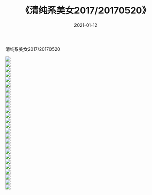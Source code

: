 ﻿---
layout: post
title:  《清纯系美女2017/20170520》
date:   2021-01-12
img: http://pic.660000.xyz/1:/清纯系美女/2017/20170520/000.jpg
categories: [美女, 清纯, 唯美]
---

清纯系美女2017/20170520

 ![](http://pic.660000.xyz/1:/清纯系美女/2017/20170520/001.png) <br>![](http://pic.660000.xyz/1:/清纯系美女/2017/20170520/002.png) <br>![](http://pic.660000.xyz/1:/清纯系美女/2017/20170520/003.png) <br>![](http://pic.660000.xyz/1:/清纯系美女/2017/20170520/004.png) <br>![](http://pic.660000.xyz/1:/清纯系美女/2017/20170520/005.png) <br>![](http://pic.660000.xyz/1:/清纯系美女/2017/20170520/006.png) <br>![](http://pic.660000.xyz/1:/清纯系美女/2017/20170520/007.png) <br>![](http://pic.660000.xyz/1:/清纯系美女/2017/20170520/008.png) <br>![](http://pic.660000.xyz/1:/清纯系美女/2017/20170520/009.png) <br>![](http://pic.660000.xyz/1:/清纯系美女/2017/20170520/010.png) <br>![](http://pic.660000.xyz/1:/清纯系美女/2017/20170520/011.png) <br>![](http://pic.660000.xyz/1:/清纯系美女/2017/20170520/012.png) <br>![](http://pic.660000.xyz/1:/清纯系美女/2017/20170520/013.png) <br>![](http://pic.660000.xyz/1:/清纯系美女/2017/20170520/014.png) <br>![](http://pic.660000.xyz/1:/清纯系美女/2017/20170520/015.png) <br>![](http://pic.660000.xyz/1:/清纯系美女/2017/20170520/016.png) <br>![](http://pic.660000.xyz/1:/清纯系美女/2017/20170520/017.png) <br>![](http://pic.660000.xyz/1:/清纯系美女/2017/20170520/018.png) <br>![](http://pic.660000.xyz/1:/清纯系美女/2017/20170520/019.png) <br>![](http://pic.660000.xyz/1:/清纯系美女/2017/20170520/020.png) <br>![](http://pic.660000.xyz/1:/清纯系美女/2017/20170520/021.png) <br>![](http://pic.660000.xyz/1:/清纯系美女/2017/20170520/022.png) <br>![](http://pic.660000.xyz/1:/清纯系美女/2017/20170520/023.png) <br>![](http://pic.660000.xyz/1:/清纯系美女/2017/20170520/024.png) <br>![](http://pic.660000.xyz/1:/清纯系美女/2017/20170520/025.png) <br>![](http://pic.660000.xyz/1:/清纯系美女/2017/20170520/026.png) <br>